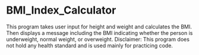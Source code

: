 # BMI_Index_Calculator
This program takes user input for height and weight and calculates the BMI. Then displays a message including the BMI indicating whether the person is underweight, normal weight, or overweight.
Disclaimer: This program does not hold any health standard and is used mainly for practicing code. 
